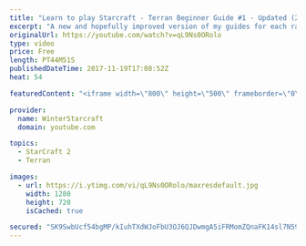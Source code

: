 ```yaml
---
title: "Learn to play Starcraft - Terran Beginner Guide #1 - Updated (2017 LOTV)"
excerpt: "A new and hopefully improved version of my guides for each race where I go over as many basics as possible while doing it live :)  I strongly believe that a super structured guide style is not very helpful compared to watching/playing the game actively.  Feedback is greatly appreciated. -- Watch live"
originalUrl: https://youtube.com/watch?v=qL9Ns0ORolo
type: video
price: Free
length: PT44M51S
publishedDateTime: 2017-11-19T17:08:52Z
heat: 54

featuredContent: "<iframe width=\"800\" height=\"500\" frameborder=\"0\" src=\"https://www.youtube.com/embed/qL9Ns0ORolo\" allow=\"accelerometer; autoplay; encrypted-media; gyroscope; picture-in-picture\" allowfullscreen></iframe>"

provider:
  name: WinterStarcraft
  domain: youtube.com

topics:
  - StarCraft 2
  - Terran

images:
  - url: https://i.ytimg.com/vi/qL9Ns0ORolo/maxresdefault.jpg
    width: 1280
    height: 720
    isCached: true

secured: "SK9SwbUcf54bgMP/kIuhTXdWJoFbU3OJ6QJDwmgA5iFRMomZQnaFK14sl7N59FVElhLBa6tkdSXszZKm0ov0ZxuLP1F20xHy/5ig/WkxiS749uPlTe5kjVPD0LTSRfC5+bD2Oj9ks6gLw68xGbdURSFc/GGcGjU8qa5YofFLOuzmNGhZ6aq9C2Z5n/YwEJIztyJIkHV5B0l5ALsxIPG3nLXEBJbZ6GcCwG5GvSoTF27EboJPxswMlXofVPnhnhyXlRGn5/GkqYibAD2QMDzrveHp7MuFxBqD0XTY2i+ePa11dhRaAjkDKYjybtNd6MG1kZKmStFcfU5QiriLs2RkCwaiqBF8N4pKqrw8l38tvv9mPRxwJnblxoEkQVYDNi9yJ1+1nMztwX3O0yT/yzZGftAkywJl8PuRp1Tu5PqtAQ/BnZhU7FbiS4+iOYAqUPQh;tPOf1z9DSUNlLofuHiasVw=="
---
```


